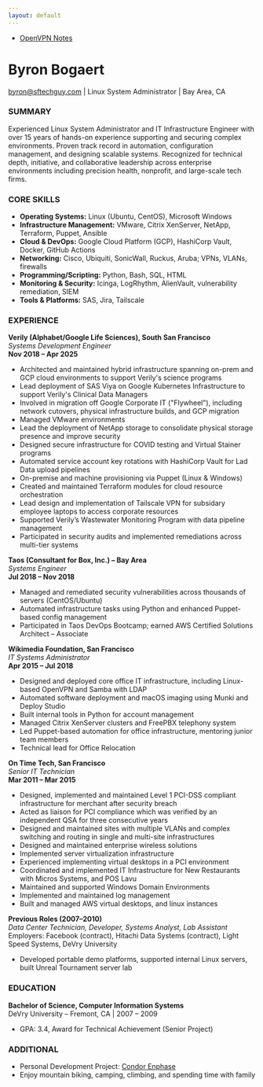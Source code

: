 ```yaml
---
layout: default
---
```

- [OpenVPN Notes](http://www.sftechguy.com/OpenVPN_Notes)

# Byron Bogaert  
byron@sftechguy.com | Linux System Administrator | Bay Area, CA  
### SUMMARY  
Experienced Linux System Administrator and IT Infrastructure Engineer with over 15 years of hands-on experience supporting and securing complex environments. Proven track record in automation, configuration management, and designing scalable systems. Recognized for technical depth, initiative, and collaborative leadership across enterprise environments including precision health, nonprofit, and large-scale tech firms.

### CORE SKILLS  
- **Operating Systems:** Linux (Ubuntu, CentOS), Microsoft Windows  
- **Infrastructure Management:** VMware, Citrix XenServer, NetApp, Terraform, Puppet, Ansible  
- **Cloud & DevOps:** Google Cloud Platform (GCP), HashiCorp Vault, Docker, GitHub Actions  
- **Networking:** Cisco, Ubiquiti, SonicWall, Ruckus, Aruba; VPNs, VLANs, firewalls  
- **Programming/Scripting:** Python, Bash, SQL, HTML  
- **Monitoring & Security:** Icinga, LogRhythm, AlienVault, vulnerability remediation, SIEM  
- **Tools & Platforms:** SAS, Jira, Tailscale  
### EXPERIENCE  
**Verily (Alphabet/Google Life Sciences), South San Francisco**  
*Systems Development Engineer*  
**Nov 2018 – Apr 2025**  
- Architected and maintained hybrid infrastructure spanning on-prem and GCP cloud environments to support Verily's science programs
- Lead deployment of SAS Viya on Google Kubernetes Infrastructure to support Verily's Clinical Data Managers  
- Involved in migration off Google Corporate IT (\"Flywheel\"), including network cutovers, physical infrastructure builds, and GCP migration
- Managed VMware environments
- Lead the deployment of NetApp storage to consolidate physical storage presence and improve security
- Designed secure infrastructure for COVID testing and Virtual Stainer programs
- Automated service account key rotations with HashiCorp Vault for Lad Data upload pipelines
- On-premise and machine provisioning via Puppet (Linux & Windows)  
- Created and maintained Terraform modules for cloud resource orchestration
- Lead design and implementation of Tailscale VPN for subsidary employee laptops to access corporate resources
- Supported Verily’s Wastewater Monitoring Program with data pipeline management  
- Participated in security audits and implemented remediations across multi-tier systems  

**Taos (Consultant for Box, Inc.) – Bay Area**  
*Systems Engineer*  
**Jul 2018 – Nov 2018**  
- Managed and remediated security vulnerabilities across thousands of servers (CentOS/Ubuntu)  
- Automated infrastructure tasks using Python and enhanced Puppet-based config management  
- Participated in Taos DevOps Bootcamp; earned AWS Certified Solutions Architect – Associate  

**Wikimedia Foundation, San Francisco**  
*IT Systems Administrator*  
**Apr 2015 – Jul 2018**  
- Designed and deployed core office IT infrastructure, including Linux-based OpenVPN and Samba with LDAP  
- Automated software deployment and macOS imaging using Munki and Deploy Studio  
- Built internal tools in Python for account management  
- Managed Citrix XenServer clusters and FreePBX telephony system  
- Led Puppet-based automation for office infrastructure, mentoring junior team members
- Technical lead for Office Relocation

**On Time Tech, San Francisco**  
*Senior IT Technician*  
**Mar 2011 – Mar 2015**  
- Designed, implemented and maintained Level 1 PCI-DSS compliant infrastructure for merchant after security breach
- Acted as liaison for PCI compliance which was verified by an independent QSA for three consecutive years
- Designed and maintained sites with multiple VLANs and complex switching and routing in single and multi-site infrastructures
- Designed and maintained enterprise wireless solutions
- Implemented server virtualization infrastructure
- Experienced implementing virtual desktops in a PCI environment
- Coordinated and implemented IT Infrastructure for New Restaurants with Micros Systems, and POS Lavu
- Maintained and supported Windows Domain Environments
- Implemented and maintained log management
- Built and managed AWS virtual desktops, and linux instances  

**Previous Roles (2007–2010)**  
*Data Center Technician, Developer, Systems Analyst, Lab Assistant*  
Employers: Facebook (contract), Hitachi Data Systems (contract), Light Speed Systems, DeVry University  
- Developed portable demo platforms, supported internal Linux servers, built Unreal Tournament server lab  
### EDUCATION  
**Bachelor of Science, Computer Information Systems**  
DeVry University – Fremont, CA | 2007 – 2009  
- GPA: 3.4, Award for Technical Achievement (Senior Project)  
### ADDITIONAL  
- Personal Development Project: [Condor Enphase](https://github.com/byronicle/condor-enphase)  
- Enjoy mountain biking, camping, climbing, and spending time with family  
